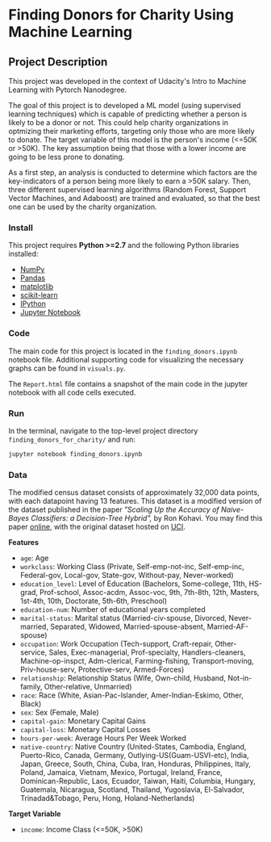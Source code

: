 # Finding Donors for Charity Using Machine Learning

## Project Description

This project was developed in the context of Udacity's Intro to Machine Learning with Pytorch Nanodegree.

The goal of this project is to developed a ML model (using supervised learning techniques) which is capable of predicting whether a person is likely to be a donor or not. This could help charity organizations in optmizing their marketing efforts, targeting only those who are more likely to donate. The target variable of this model is the person's income (<=50K or >50K). The key assumption being that those with a lower income are going to be less prone to donating.

As a first step, an analysis is conducted to determine which factors are the key-indicators of a person being more likely to earn a >50K salary. Then, three different supervised learning algorithms (Random Forest, Support Vector Machines, and Adaboost) are trained and evaluated, so that the best one can be used by the charity organization.

### Install

This project requires **Python >=2.7** and the following Python libraries installed:

- [NumPy](http://www.numpy.org/)
- [Pandas](http://pandas.pydata.org)
- [matplotlib](http://matplotlib.org/)
- [scikit-learn](http://scikit-learn.org/stable/)
- [IPython](https://ipython.org/install.html)
- [Jupyter Notebook](https://jupyter.org/install)

### Code

The main code for this project is located in the `finding_donors.ipynb` notebook file. Additional supporting code for visualizing the necessary graphs can be found in `visuals.py`. 

The `Report.html` file contains a snapshot of the main code in the jupyter notebook with all code cells executed.

### Run

In the terminal, navigate to the top-level project directory `finding_donors_for_charity/` and run:

```bash
jupyter notebook finding_donors.ipynb
```
### Data

The modified census dataset consists of approximately 32,000 data points, with each datapoint having 13 features. This dataset is a modified version of the dataset published in the paper *"Scaling Up the Accuracy of Naive-Bayes Classifiers: a Decision-Tree Hybrid",* by Ron Kohavi. You may find this paper [online](https://www.aaai.org/Papers/KDD/1996/KDD96-033.pdf), with the original dataset hosted on [UCI](https://archive.ics.uci.edu/ml/datasets/Census+Income).

**Features**
- `age`: Age
- `workclass`: Working Class (Private, Self-emp-not-inc, Self-emp-inc, Federal-gov, Local-gov, State-gov, Without-pay, Never-worked)
- `education_level`: Level of Education (Bachelors, Some-college, 11th, HS-grad, Prof-school, Assoc-acdm, Assoc-voc, 9th, 7th-8th, 12th, Masters, 1st-4th, 10th, Doctorate, 5th-6th, Preschool)
- `education-num`: Number of educational years completed
- `marital-status`: Marital status (Married-civ-spouse, Divorced, Never-married, Separated, Widowed, Married-spouse-absent, Married-AF-spouse)
- `occupation`: Work Occupation (Tech-support, Craft-repair, Other-service, Sales, Exec-managerial, Prof-specialty, Handlers-cleaners, Machine-op-inspct, Adm-clerical, Farming-fishing, Transport-moving, Priv-house-serv, Protective-serv, Armed-Forces)
- `relationship`: Relationship Status (Wife, Own-child, Husband, Not-in-family, Other-relative, Unmarried)
- `race`: Race (White, Asian-Pac-Islander, Amer-Indian-Eskimo, Other, Black)
- `sex`: Sex (Female, Male)
- `capital-gain`: Monetary Capital Gains
- `capital-loss`: Monetary Capital Losses
- `hours-per-week`: Average Hours Per Week Worked
- `native-country`: Native Country (United-States, Cambodia, England, Puerto-Rico, Canada, Germany, Outlying-US(Guam-USVI-etc), India, Japan, Greece, South, China, Cuba, Iran, Honduras, Philippines, Italy, Poland, Jamaica, Vietnam, Mexico, Portugal, Ireland, France, Dominican-Republic, Laos, Ecuador, Taiwan, Haiti, Columbia, Hungary, Guatemala, Nicaragua, Scotland, Thailand, Yugoslavia, El-Salvador, Trinadad&Tobago, Peru, Hong, Holand-Netherlands)

**Target Variable**
- `income`: Income Class (<=50K, >50K)
